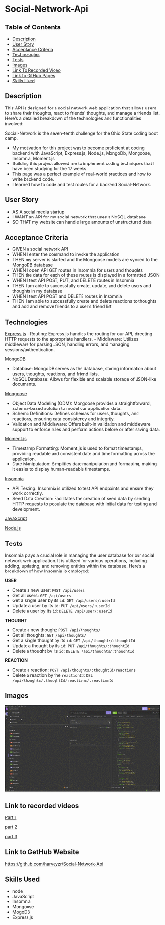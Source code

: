 # Social-Network-Api

## Table of Contents

 - [Description](#description)
 - [User Story](#user-story)
 - [Acceptance Criteria](#acceptance-criteria)
 - [Technologies](#technologies)
 - [Tests](#tests)
 - [Images](#images)
 - [Link To Recorded Video](#link-to-recorded-videos)
 - [Link to GitHub Pages ](#link-to-gethub-website)
 - [Skills Used](#skills-used)

 ## Description
This API is designed for a social network web application that allows users to share their thoughts, react to friends' thoughts, and manage a friends list. Here’s a detailed breakdown of the technologies and functionalities involved:

 Social-Network is the seven-tenth challenge for the Ohio State coding boot camp.
-	My motivation for this project was to become proficient at coding backend with JavaScript, Express.js, Node.js, MongoDb, Mongoose, Insomnia, Moment.js.  
-	Building this project allowed me to implement coding techniques that I have been studying for the 17 weeks. 
-	This page was a perfect example of real-world practices and how to write backend code. 
-	I learned how to code and test routes for a backend Social-Network.  

 ## User Story
- AS A social media startup
- I WANT an API for my social network that uses a NoSQL database
- SO THAT my website can handle large amounts of unstructured data
 
 ## Acceptance Criteria
- GIVEN a social network API
- WHEN I enter the command to invoke the application
- THEN my server is started and the Mongoose models are synced to the MongoDB database
- WHEN I open API GET routes in Insomnia for users and thoughts
- THEN the data for each of these routes is displayed in a formatted JSON
- WHEN I test API POST, PUT, and DELETE routes in Insomnia
- THEN I am able to successfully create, update, and delete users and thoughts in my database
- WHEN I test API POST and DELETE routes in Insomnia
- THEN I am able to successfully create and delete reactions to thoughts and add and remove friends to a user’s friend list

## Technologies 
[Express.js](https://expressjs.com/)
    - Routing: Express.js handles the routing for our API, directing HTTP requests to the appropriate handlers.
    - Middleware: Utilizes middleware for parsing JSON, handling errors, and managing sessions/authentication.

[MongoDB](https://www.mongodb.com/)
   - Database: MongoDB serves as the database, storing information about users, thoughts, reactions, and friend lists.
   -  NoSQL Database: Allows for flexible and scalable storage of JSON-like documents.

[Mongoose](https://mongoosejs.com/)
   - Object Data Modeling (ODM): Mongoose provides a straightforward, schema-based solution to model our application    data.
   - Schema Definitions: Defines schemas for users, thoughts, and reactions, ensuring data consistency and integrity.
   -  Validation and Middleware: Offers built-in validation and middleware support to enforce rules and perform actions before or after saving data.

[Moment.js](https://www.npmjs.com/package/moment)
   - Timestamp Formatting: Moment.js is used to format timestamps, providing readable and consistent date and time    formatting across the application.
   - Date Manipulation: Simplifies date manipulation and formatting, making it easier to display human-readable timestamps.

[Insomnia](https://insomnia.rest/)
   - API Testing: Insomnia is utilized to test API endpoints and ensure they work correctly.
   - Seed Data Creation: Facilitates the creation of seed data by sending HTTP requests to populate the database with initial data for testing and development.

[JavaScript](https://developer.mozilla.org/en-US/docs/Web/JavaScript)

[Node.js](https://nodejs.org/en/)

## Tests
Insomnia plays a crucial role in managing the user database for our social network web application. It is utilized for various operations, including adding, updating, and removing entities within the database. Here’s a breakdown of how Insomnia is employed:

   **USER**
   - Create a new user: `POST /api/users`
   - Get all users: `GET /api/users`
   - Get a single user by its `id`: `GET /api/users/:userId`
   - Update a user by its `id`: `PUT /api/users/:userId`
   - Delete a user by its `id`: `DELETE /api/user/:userId`

   **THOUGHT**
   - Create a new thought: `POST /api/thoughts/`
   - Get all thoughts: `GET /api/thoughts/`
   - Get a single thought by its `id`: `GET /api/thoughts/:thoughtId`
   - Update a thought by its `id`: `PUT /api/thoughts/:thoughtId`
   - Delete a thought by its `id`: `DELETE /api/thoughts/:thoughtId`

   **REACTION**
   - Create a reaction: `POST /api/thoughts/:thoughtId/reactions`
   - Delete a reaction by the `reactionId`: `DEL /api/thoughts/:thoughtId/reactions/:reactionId`

 ## Images
![Website Preview](public/assets/img/Social%20Api.gif)
 
 ## Link to recorded videos
[Part 1](https://www.loom.com/share/2e998435c90441caa3a8c48f17949711?sid=b954204d-4c99-432e-8574-9de211fc47ec)

[part 2](https://www.loom.com/share/f2376b3e73124e8baabbb3b1a77c5f22?sid=89a4ba28-b8af-4251-b7c6-2c34c388e111)

[part 3](https://www.loom.com/share/e36b8c752b8d432bbb326d71ccd6ac0c?sid=7ee6191d-4366-48b0-91d4-35eacdb74600)
 
## Link to GetHub Website
https://github.com/harveyzr/Social-Network-Api


 ## Skills Used
- node 
- JavaScript
- Insomnia
- Mongoose
- MogoDB
- Express.js
